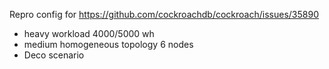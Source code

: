 Repro config for
https://github.com/cockroachdb/cockroach/issues/35890

- heavy workload 4000/5000 wh
- medium homogeneous topology 6 nodes
- Deco scenario
